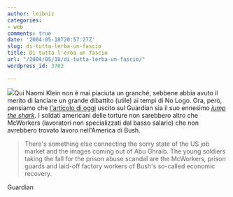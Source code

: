 ```yaml
---
author: leibniz
categories:
- web
comments: true
date: '2004-05-18T20:57:27Z'
slug: di-tutta-lerba-un-fascio
title: Di tutta l'erba un fascio
url: "/2004/05/18/di-tutta-lerba-un-fascio/"
wordpress_id: 3702

---
```

![](https://www.alternatives.ca/IMG/gif/Naomi-Klein---2001.gif)Qui Naomi Klein non è mai piaciuta un granché, sebbene abbia avuto il merito di lanciare un grande dibattito (utile) ai tempi di No Logo. Ora, però, pensiamo che [l'articolo di oggi](https://www.guardian.co.uk/comment/story/0,3604,1218981,00.html) uscito sul Guardian sia il suo ennesimo _[jump the shark](https://www.jumptheshark.com/)_. I soldati americani delle torture non sarebbero altro che McWorkers (lavoratori non specializzati dal basso salario) che non avrebbero trovato lavoro nell'America di Bush. 


> There's something else connecting the sorry state of the US job market and the images coming out of Abu Ghraib. The young soldiers taking the fall for the prison abuse scandal are the McWorkers, prison guards and laid-off factory workers of Bush's so-called economic recovery.


Guardian
